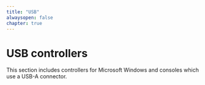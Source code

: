 ```yaml
---
title: "USB"
alwaysopen: false
chapter: true
---
```


# USB controllers

This section includes controllers for Microsoft Windows and consoles which use a USB-A connector.

